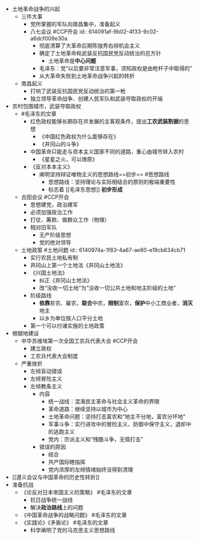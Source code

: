- 土地革命战争的兴起
	- 三件大事
		- 党所掌握的军队向南昌集中，准备起义
		- 八七会议 #CCP开会 
		  id:: 614091af-9b02-4f33-9c02-a6dcf009e30a
			- 彻底清算了大革命后期陈独秀右倾机会主义
			- 确定了土地革命和武装反抗国民党反动统治的总方针
				- 土地革命是**中心问题**
			- 毛泽东：党“以后要非常注意军事，须知政权是由枪杆子中取得的”
			- 从大革命失败到土地革命战争兴起的转折
	- 南昌起义
		- 打响了武装反抗国民党反动统治的第一枪
		- 独立领导革命战争、创建人民军队和武装夺取政权的开端
- 农村包围城市，武装夺取政权
	- #毛泽东的文章
		- 红色政权能够长期存在并发展的主客观条件，提出**工农武装割据**的思想
			- 《中国红色政权为什么能够存在》
			- 《井冈山的斗争》
		- 中国革命只能走与资本主义国家不同的道路，重心由城市转入农村
			- 《星星之火，可以燎原》
		- 《反对本本主义》
			- 阐明坚持辩证唯物主义的思想路线==初步== #思想路线
				- 思想路线：坚持理论与实际相结合的原则的极端重要性
				- 标志着 [[毛泽东思想]] **初步形成**
	- 古田会议 #CCP开会
		- 思想建党，政治建军
		- 必须加强政治工作
		- 打仗、筹款、做群众工作（物理）
		- 相对旧军队
			- 无产阶级思想
			- 党的绝对领导
	- 土地政策 #土地问题
	  id:: 6140974a-1f83-4a67-ae80-e19cb634cb71
		- 实行农民土地私有制
		- 井冈山上第一个土地法《井冈山土地法》
		- 《兴国土地法》
			- 纠正《井冈山土地法》
			- 改“没收一切土地”为“没收一切公共土地和地主阶级的土地”
		- 阶级路线
			- **依靠**贫农、雇农，**联合**中农，**限制**富农，**保护**中小工商业者，**消灭**地主
			- 以乡为单位按人口平分土地
		- 第一个可以付诸实施的土地政策
- 根据地建设
	- 中华苏维埃第一次全国工农兵代表大会 #CCP开会
		- 建立政权
		- 工农兵代表大会制度
	- 严重挫折
		- 左倾盲动错误
		- 左倾冒险主义
		- 左倾教条主义
			- 内容
				- 统一战线：混淆民主革命与社会主义革命的界限
				- 革命道路：继续坚持以城市为中心
				- 土地革命问题：坚持打击富农和“地主不分地，富农分坏地”
				- 军事斗争：实行进攻中的冒险主义、防御中保守主义，退却中的逃跑主义
				- 党内：宗派主义和“残酷斗争，无情打击”
			- 错误的原因
				- 结合
				- 共产国际瞎指挥
				- 党内浓厚的左倾情绪始终没得到清理
- [[遵义会议与中国革命的历史性转折]]
- 准备抗战
	- 《论反对日本帝国主义的策略》 #毛泽东的文章
		- 抗日战争统一战线
		- 解决**政治路线**上的问题
	- 《中国革命战争的战略问题》 #毛泽东的文章
	- 《实践论》《矛盾论》 #毛泽东的文章
		- 科学阐明了党的马克思主义思想路线